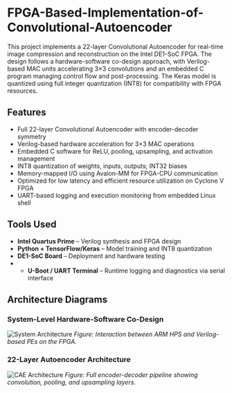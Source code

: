 # FPGA-Based-Implementation-of-Convolutional-Autoencoder
This project implements a 22-layer Convolutional Autoencoder for real-time image compression and reconstruction on the Intel DE1-SoC FPGA. The design follows a hardware-software co-design approach, with Verilog-based MAC units accelerating 3×3 convolutions and an embedded C program managing control flow and post-processing. The Keras model is quantized using full integer quantization (INT8) for compatibility with FPGA resources.


## Features

- Full 22-layer Convolutional Autoencoder with encoder-decoder symmetry
- Verilog-based hardware acceleration for 3×3 MAC operations
- Embedded C software for ReLU, pooling, upsampling, and activation management
- INT8 quantization of weights, inputs, outputs; INT32 biases
- Memory-mapped I/O using Avalon-MM for FPGA-CPU communication
- Optimized for low latency and efficient resource utilization on Cyclone V FPGA
- UART-based logging and execution monitoring from embedded Linux shell


## Tools Used

- **Intel Quartus Prime** – Verilog synthesis and FPGA design
- **Python + TensorFlow/Keras** – Model training and INT8 quantization
- **DE1-SoC Board** – Deployment and hardware testing
- - **U-Boot / UART Terminal** – Runtime logging and diagnostics via serial interface


## Architecture Diagrams

### System-Level Hardware-Software Co-Design

![System Architecture](images/fpga_hps_architecture.png)
*Figure: Interaction between ARM HPS and Verilog-based PEs on the FPGA.*

### 22-Layer Autoencoder Architecture

![CAE Architecture](images/autoencoder_22_layers.png)
*Figure: Full encoder-decoder pipeline showing convolution, pooling, and upsampling layers.*


